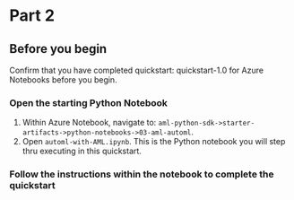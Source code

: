 # Part 2
## Before you begin

Confirm that you have completed quickstart: quickstart-1.0 for Azure Notebooks before you begin.

### Open the starting Python Notebook
1. Within Azure Notebook, navigate to: `aml-python-sdk->starter-artifacts->python-notebooks->03-aml-automl`. 
2. Open `automl-with-AML.ipynb`. This is the Python notebook you will step thru executing in this quickstart.

### Follow the instructions within the notebook to complete the quickstart
